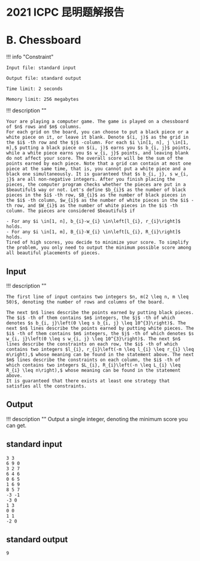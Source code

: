 # 2021 ICPC 昆明题解报告



# B. Chessboard

!!! info "Constraint"

    Input file: standard input
    
    Output file: standard output
    
    Time limit: 2 seconds
    
    Memory limit: 256 megabytes



!!! description ""

    Your are playing a computer game. The game is played on a chessboard of $n$ rows and $m$ columns.
    For each grid on the board, you can choose to put a black piece or a white piece on it, or leave it blank. Denote $(i, j)$ as the grid in the $i$ -th row and the $j$ -column. For each $i \in[1, n], j \in[1, m],$ putting a black piece on $(i, j)$ earns you $s b_{i, j}$ points, while a white piece earns you $s w_{i, j}$ points, and leaving blank do not affect your score. The overall score will be the sum of the points earned by each piece. Note that a grid can contain at most one piece at the same time, that is, you cannot put a white piece and a black one simultaneously. It is guaranteed that $s b_{i, j}, s w_{i, j}$ are all non-negative integers. After you finish placing the pieces, the computer program checks whether the pieces are put in a $beautiful$ way or not. Let's define $b_{i}$ as the number of black pieces in the $i$ -th row, $B_{i}$ as the number of black pieces in the $i$ -th column, $w_{i}$ as the number of white pieces in the $i$ -th row, and $W_{i}$ as the number of white pieces in the $i$ -th column. The pieces are considered $beautiful$ if
    
    - For any $i \in[1, n], b_{i}-w_{i} \in\left[l_{i}, r_{i}\right]$ holds.
    - For any $i \in[1, m], B_{i}-W_{i} \in\left[L_{i}, R_{i}\right]$ holds.
    Tired of high scores, you decide to minimize your score. To simplify the problem, you only need to output the minimum possible score among all beautiful placements of pieces.

## Input
!!! description ""

    The first line of input contains two integers $n, m(2 \leq n, m \leq 50)$, denoting the number of rows and columns of the board.
    
    The next $n$ lines describe the points earned by putting black pieces. The $i$ -th of them contains $m$ integers, the $j$ -th of which denotes $s b_{i, j}\left(0 \leq s b_{i, j} \leq 10^{3}\right)$. The next $n$ lines describe the points earned by putting white pieces. The $i$ -th of them contains $m$ integers, the $j$ -th of which denotes $s w_{i, j}\left(0 \leq s w_{i, j} \leq 10^{3}\right)$. The next $n$ lines describe the constraints on each row, the $i$ -th of which contains two integers $l_{i}, r_{i}\left(-m \leq l_{i} \leq r_{i} \leq m\right),$ whose meaning can be found in the statement above. The next $m$ lines describe the constraints on each column, the $i$ -th of which contains two integers $L_{i}, R_{i}\left(-n \leq L_{i} \leq R_{i} \leq n\right),$ whose meaning can be found in the statement above.
    It is guaranteed that there exists at least one strategy that satisfies all the constraints.

## Output
!!! description ""
    Output a single integer, denoting the minimum score you can get.

## standard input


```
3 3
6 9 0
3 2 7
6 4 6
0 6 5
1 6 9
8 5 7
-3 -1
-3 0
1 3
0 0
1 1
-2 0
```

## standard output

```
9
```

